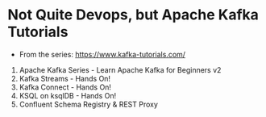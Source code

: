 # Not Quite Devops, but Apache Kafka Tutorials

- From the series: https://www.kafka-tutorials.com/

1. Apache Kafka Series - Learn Apache Kafka for Beginners v2
2. Kafka Streams - Hands On!
3. Kafka Connect - Hands On!
4. KSQL on ksqlDB - Hands On!
5. Confluent Schema Registry & REST Proxy

